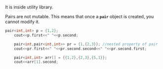 It is inside utility library.

Pairs are not mutable. This means that once a **`pair`** object is created, you cannot modify it.

```cpp
pair<int,int> p = {1,2};
    cout<<p.first<<" "<<p.second;

    pair<int,pair<int,int>> pr = {1,{2,3}}; //nested property of pair
    cout<<pr.first<<" "<<pr.second.second<<" "<<pr.second.first;

    pair<int,int> arr[] = {{1,2},{2,3},{5,1}};
    cout<<arr[1].second;
```